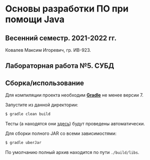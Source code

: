 # Основы разработки ПО при помощи Java

## Весенний семестр. 2021-2022 гг.

Ковалев Максим Игоревич, гр. ИВ-923.

## Лабораторная работа №5. СУБД

## Сборка/использование

Для компиляции проекта необходим **[Gradle](https://gradle.org/)** не менее версии 7.

Запустите из данной директории:
```bash
$ gradle clean build
```

Тесты (а находятся они [здесь](../../test/kovalev)) будут проведены автоматически.

Для сборки полного JAR со всеми зависимостями:
```bash
$ gradle uberJar
```

По умолчанию полный архив находится по пути `./build/libs`.
